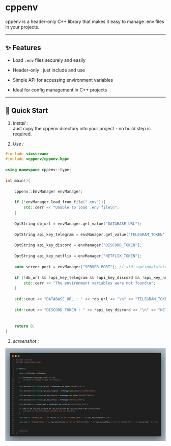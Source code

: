 # cppenv

cppenv is a header-only C++ library that makes it easy to manage .env files in your projects.

---

## ✨ Features 

- Load `.env` files securely and easily

- Header-only : just include and use

- Simple API for accessing environment variables

- Ideal for config management in C++ projects

---

## 🚀 Quick Start



1. *Install :*  
    Just copy the cppenv directory into your project - no build step is required.

2. *Use :*

```cpp
#include <iostream>
#include <cppenv/cppenv.hpp>

using namespace cppenv::type;

int main(){

    cppenv::EnvManager envManager;

    if (!envManager.load_from_file(".env")){
        std::cerr << "Unable to load .env file\n";
    }
      
    OptString db_url = envManager.get_value("DATABASE_URL");

    OptString api_key_telegram = envManager.get_value("TELEGRAM_TOKEN");

    OptString api_key_discord = envManager["DISCORD_TOKEN"];

    OptString api_key_netflix = envManager["NETFLIX_TOKEN"];

    auto server_port = envManager["SERVER_PORT"]; // std::optional<int> server_port = envManager.get_value_as<int>("SERVER_PORT");

    if (!db_url && !api_key_telegram && !api_key_discord && !api_key_netflix && !server_port){
        std::cerr << "The environment variables were not found\n";
    }

    std::cout << "DATABASE_URL : " << *db_url << "\n" << "TELEGRAM_TOKEN : " << *api_key_telegram << "\n";

    std::cout << "DISCORD_TOKEN : " << *api_key_discord << "\n" << "NETFLIX_TOKEN : " << *api_key_netflix << "\n" << "SERVER_PORT : " << std::stoi(*server_port)  << "\n";


    return 0;
}
```

3. *screenshot :*

![cppenv.png](cppenv.png)
